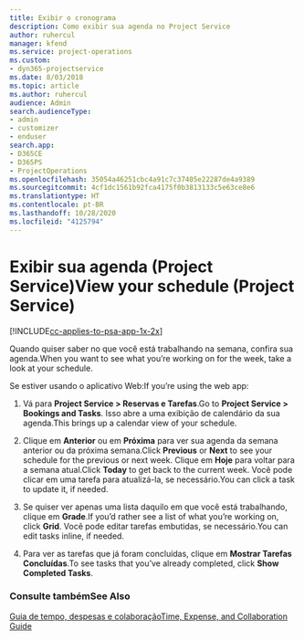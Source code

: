 ```yaml
---
title: Exibir o cronograma
description: Como exibir sua agenda no Project Service
author: ruhercul
manager: kfend
ms.service: project-operations
ms.custom:
- dyn365-projectservice
ms.date: 8/03/2018
ms.topic: article
ms.author: ruhercul
audience: Admin
search.audienceType:
- admin
- customizer
- enduser
search.app:
- D365CE
- D365PS
- ProjectOperations
ms.openlocfilehash: 35054a46251cbc4a91c7c37405e22287de4a9389
ms.sourcegitcommit: 4cf1dc1561b92fca4175f0b3813133c5e63ce8e6
ms.translationtype: HT
ms.contentlocale: pt-BR
ms.lasthandoff: 10/28/2020
ms.locfileid: "4125794"
---
```

# <a name="view-your-schedule-project-service"></a><span data-ttu-id="c2b1b-103">Exibir sua agenda (Project Service)</span><span class="sxs-lookup"><span data-stu-id="c2b1b-103">View your schedule (Project Service)</span></span>

[!INCLUDE[cc-applies-to-psa-app-1x-2x](../includes/cc-applies-to-psa-app-1x-2x.md)]

<span data-ttu-id="c2b1b-104">Quando quiser saber no que você está trabalhando na semana, confira sua agenda.</span><span class="sxs-lookup"><span data-stu-id="c2b1b-104">When you want to see what you’re working on for the week, take a look at your schedule.</span></span>  
  
 <span data-ttu-id="c2b1b-105">Se estiver usando o aplicativo Web:</span><span class="sxs-lookup"><span data-stu-id="c2b1b-105">If you’re using the web app:</span></span>  
  
1.  <span data-ttu-id="c2b1b-106">Vá para **Project Service > Reservas e Tarefas**.</span><span class="sxs-lookup"><span data-stu-id="c2b1b-106">Go to **Project Service > Bookings and Tasks**.</span></span> <span data-ttu-id="c2b1b-107">Isso abre a uma exibição de calendário da sua agenda.</span><span class="sxs-lookup"><span data-stu-id="c2b1b-107">This brings up a calendar view of your schedule.</span></span>  
  
2.  <span data-ttu-id="c2b1b-108">Clique em **Anterior** ou em **Próxima** para ver sua agenda da semana anterior ou da próxima semana.</span><span class="sxs-lookup"><span data-stu-id="c2b1b-108">Click **Previous** or **Next** to see your schedule for the previous or next week.</span></span> <span data-ttu-id="c2b1b-109">Clique em **Hoje** para voltar para a semana atual.</span><span class="sxs-lookup"><span data-stu-id="c2b1b-109">Click **Today** to get back to the current week.</span></span> <span data-ttu-id="c2b1b-110">Você pode clicar em uma tarefa para atualizá-la, se necessário.</span><span class="sxs-lookup"><span data-stu-id="c2b1b-110">You can click a task to update it, if needed.</span></span>  
  
3.  <span data-ttu-id="c2b1b-111">Se quiser ver apenas uma lista daquilo em que você está trabalhando, clique em **Grade**.</span><span class="sxs-lookup"><span data-stu-id="c2b1b-111">If you’d rather see a list of what you’re working on, click **Grid**.</span></span> <span data-ttu-id="c2b1b-112">Você pode editar tarefas embutidas, se necessário.</span><span class="sxs-lookup"><span data-stu-id="c2b1b-112">You can edit tasks inline, if needed.</span></span>  
  
4.  <span data-ttu-id="c2b1b-113">Para ver as tarefas que já foram concluídas, clique em **Mostrar Tarefas Concluídas**.</span><span class="sxs-lookup"><span data-stu-id="c2b1b-113">To see tasks that you’ve already completed, click **Show Completed Tasks**.</span></span>  
  
### <a name="see-also"></a><span data-ttu-id="c2b1b-114">Consulte também</span><span class="sxs-lookup"><span data-stu-id="c2b1b-114">See Also</span></span>  
 [<span data-ttu-id="c2b1b-115">Guia de tempo, despesas e colaboração</span><span class="sxs-lookup"><span data-stu-id="c2b1b-115">Time, Expense, and Collaboration Guide</span></span>](../psa/time-expense-collaboration-guide.md)
